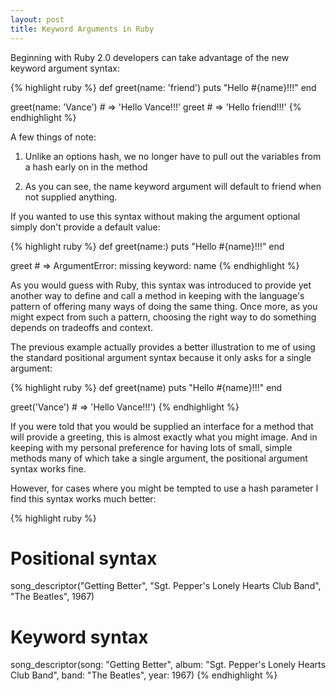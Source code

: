 ```yaml
---
layout: post
title: Keyword Arguments in Ruby
---
```


Beginning with Ruby 2.0 developers can take advantage of the new keyword argument syntax:

{% highlight ruby %}
def greet(name: 'friend')
  puts "Hello #{name}!!!"
end

greet(name: 'Vance') # => 'Hello Vance!!!'
greet # => 'Hello friend!!!'
{% endhighlight %}

A few things of note:

1) Unlike an options hash, we no longer have to pull out the variables from a hash early on in the method

2) As you can see, the name keyword argument will default to friend when not supplied anything.

If you wanted to use this syntax without making the argument optional simply don't provide a default value:

{% highlight ruby %}
def greet(name:)
  puts "Hello #{name}!!!"
end

greet # => ArgumentError: missing keyword: name
{% endhighlight %}

As you would guess with Ruby, this syntax was introduced to provide yet another way to define and call a method in keeping with the language's pattern of offering many ways of doing the same thing. Once more, as you might expect from such a pattern, choosing the right way to do something depends on tradeoffs and context.

The previous example actually provides a better illustration to me of using the standard positional argument syntax because it only asks for a single argument:

{% highlight ruby %}
def greet(name)
  puts "Hello #{name}!!!"
end

greet('Vance') # => 'Hello Vance!!!')
{% endhighlight %}

If you were told that you would be supplied an interface for a method that will provide a greeting, this is almost exactly what you might image. And in keeping with my personal preference for having lots of small, simple methods many of which take a single argument, the positional argument syntax works fine.

However, for cases where you might be tempted to use a hash parameter I find this syntax works much better:

{% highlight ruby %}

# Positional syntax
song_descriptor("Getting Better", "Sgt. Pepper's Lonely Hearts Club Band", "The Beatles", 1967)

# Keyword syntax
song_descriptor(song: "Getting Better",
                album: "Sgt. Pepper's Lonely Hearts Club Band",
                band: "The Beatles",
                year: 1967)
{% endhighlight %}


